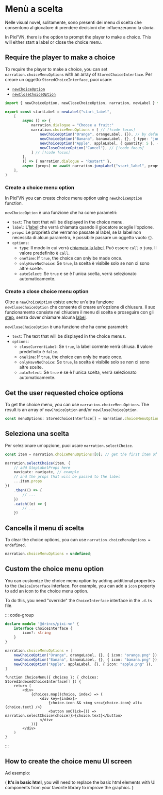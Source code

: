 # Menù a scelta

Nelle visual novel, solitamente, sono presenti dei menu di scelta che consentono al giocatore di prendere decisioni che influenzeranno la storia.

In Pixi'VN, there is the option to prompt the player to make a choice. This will either start a label or close the choice menu.

## Require the player to make a choice

To require the player to make a choice, you can set `narration.choiceMenuOptions` with an array of `StoredChoiceInterface`. Per creare un oggetto `StoredChoiceInterface`, puoi usare:

- [`newChoiceOption`](#choice-menu-option)
- [`newCloseChoiceOption`](#choice-for-closing-the-menu)

```ts [labels/startLabel.ts]
import { newChoiceOption, newCloseChoiceOption, narration, newLabel } from "@drincs/pixi-vn"

export const startLabel = newLabel("start_label",
    [
        async () => {
            narration.dialogue = "Choose a fruit:"
            narration.choiceMenuOptions = [ // [!code focus]
                newChoiceOption("Orange", orangeLabel, {}), // by default, the label will be called by call // [!code focus]
                newChoiceOption("Banana", bananaLabel, {}, { type: "jump" }), // [!code focus]
                newChoiceOption("Apple", appleLabel, { quantity: 5 }, { type: "call" }), // [!code focus]
                newCloseChoiceOption("Cancel"), // [!code focus]
            ] // [!code focus]
        },
        () => { narration.dialogue = "Restart" },
        async (props) => await narration.jumpLabel("start_label", props)
    ],
)
```

<sandbox
template="wv63yr"
entry="/src/labels/startLabel.ts"
/>

### Create a choice menu option

In Pixi'VN you can create choice menu option using `newChoiceOption` function.

`newChoiceOption` è una funzione che ha come parametri:

- `text`: The text that will be displayed in the choice menu.
- `label`: L'[label](/start/labels#label) che verrà chiamata quando il giocatore sceglie l'opzione.
- `props`: Le proprietà che verranno passate al label, se la label non necessita di alcun parametro, è possibile passare un oggetto vuoto `{}`.
- `options`:
  - `type`: Il modo in cui verrà [chiamata la label](/start/labels-flow.md#run-a-label). Può essere `call` o `jump`. Il valore predefinito è `call`.
  - `oneTime`: If `true`, the choice can only be made once.
  - `onlyHaveNoChoice`: Se `true`, la scelta è visibile solo se non ci sono altre scelte.
  - `autoSelect`: Se `true` e se è l'unica scelta, verrà selezionato automaticamente.

### Create a close choice menu option

Oltre a `newChoiceOption` esiste anche un'altra funzione `newCloseChoiceOption` che consente di creare un'opzione di chiusura. Il suo funzionamento consiste nel chiudere il menu di scelta e proseguire con gli [step](/start/labels.md), senza dover chiamare alcuna [label](/start/labels.md#label).

`newCloseChoiceOption` è una funzione che ha come parametri:

- `text`: The text that will be displayed in the choice menus.
- `options`:
  - `closeCurrentLabel`: Se `true`, la label corrente verrà chiusa. Il valore predefinito è `false`.
  - `oneTime`: If `true`, the choice can only be made once.
  - `onlyHaveNoChoice`: Se `true`, la scelta è visibile solo se non ci sono altre scelte.
  - `autoSelect`: Se `true` e se è l'unica scelta, verrà selezionato automaticamente.

## Get the user requested choice options

To get the choice menu, you can use `narration.choiceMenuOptions`. The result is an array of `newChoiceOption` and/or `newCloseChoiceOption`.

```typescript
const menuOptions: StoredChoiceInterface[] = narration.choiceMenuOptions;
```

## Seleziona una scelta

Per selezionare un'opzione, puoi usare `narration.selectChoice`.

```typescript
const item = narration.choiceMenuOptions![0]; // get the first item of the menu

narration.selectChoice(item, {
    // add StepLabelProps here
    navigate: navigate, // example
    // and the props that will be passed to the label
    ...item.props
})
    .then(() => {
        // ...
    })
    .catch((e) => {
        // ...
    })
```

## Cancella il menu di scelta

To clear the choice options, you can use `narration.choiceMenuOptions = undefined`.

```typescript
narration.choiceMenuOptions = undefined;
```

## Custom the choice menu option

You can customize the choice menu option by adding additional properties to the `ChoiceInterface` interface. For example, you can add a `icon` property to add an icon to the choice menu option.

To do this, you need "override" the `ChoiceInterface` interface in the `.d.ts` file.

::: code-group

```typescript [pixi-vn.d.ts]
declare module '@drincs/pixi-vn' {
    interface ChoiceInterface {
        icon?: string
    }
}
```

```typescript
narration.choiceMenuOptions = [
    newChoiceOption("Orange", orangeLabel, {}, { icon: "orange.png" }),
    newChoiceOption("Banana", bananaLabel, {}, { icon: "banana.png" }),
    newChoiceOption("Apple", appleLabel, {}, { icon: "apple.png" }),
]
```

```tsx [screens/ChoiceMenu.tsx]
function ChoiceMenu({ choices }: { choices: StoredIndexedChoiceInterface[] }) {
    return (
        <div>
            {choices.map((choice, index) => (
                <div key={index}>
                    {choice.icon && <img src={choice.icon} alt={choice.text} />}
                    <button onClick={() => narration.selectChoice(choice)}>{choice.text}</button>
                </div>
            ))}
        </div>
    )
}
```

:::

## How to create the choice menu UI screen

Ad esempio:

( **It's in basic html**, you will need to replace the basic html elements with UI components from your favorite library to improve the graphics. )

<sandbox
template="k8r2xf"
entry="/src/screens/ChoiceMenu.tsx"
/>

